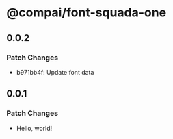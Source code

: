 # @compai/font-squada-one

## 0.0.2

### Patch Changes

- b971bb4f: Update font data

## 0.0.1

### Patch Changes

- Hello, world!
